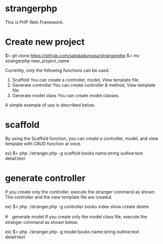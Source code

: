 # strangerphp
This is PHP Web Framework.

# Create new project
$> git clone https://github.com/satokadumasa/strangerphp
$> mv strangerphp new_project_name

Currently, only the following functions can be used.
1. Scaffold
You can create a controller, model, View template file.
2. Generate controller
You can create controller & method, View template file.
3. Generate model class
You can create model classes.

A simple example of use is described below.

# scaffold
By using the Scaffold function, you can create a controller, model, and view template with CRUD function at once.

ex)
$> php ./stranger.php -g scaffold books name:string outline:text detail:text 

# generate controller
If you create only the controller, execute the stranger command as shown.
The controller and the view template file are created.

ex)
$> php ./stranger.php -g controller books index show create delete

#　generate model
If you create only the model class file, execute the stranger command as shown below.

ex)
$> php ./stranger.php -g model books name:string outline:text detail:text


